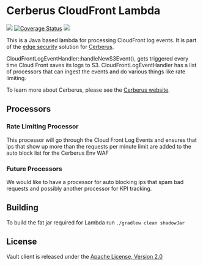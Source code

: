 # Cerberus CloudFront Lambda

[![][travis img]][travis]
[![Coverage Status](https://coveralls.io/repos/github/Nike-Inc/cerberus-cloudfront-lambda/badge.svg)](https://coveralls.io/github/Nike-Inc/cerberus-cloudfront-lambda)
[![][license img]][license]

This is a Java based lambda for processing CloudFront log events. It is part of the [edge security](http://engineering.nike.com/cerberus/docs/architecture/infrastructure-overview)
solution for [Cerberus](http://engineering.nike.com/cerberus/).

CloudFrontLogEventHandler::handleNewS3Event(), gets triggered every time Cloud Front saves its logs to S3.
CloudFrontLogEventHandler has a list of processors that can ingest the events and do various things like rate limiting.

To learn more about Cerberus, please see the [Cerberus website](http://engineering.nike.com/cerberus/).

## Processors

### Rate Limiting Processor
This processor will go through the Cloud Front Log Events and ensures that ips that show up more than the requests per minute limit are added to the auto block list for the Cerberus Env WAF

### Future Processors
We would like to have a processor for auto blocking ips that spam bad requests and possibly another processor for KPI tracking.

## Building

To build the fat jar required for Lambda run `./gradlew clean shadowJar`

## License

Vault client is released under the [Apache License, Version 2.0](http://www.apache.org/licenses/LICENSE-2.0)


[travis]:https://travis-ci.org/Nike-Inc/cerberus-cloudfront-lambda
[travis img]:https://api.travis-ci.org/Nike-Inc/cerberus-cloudfront-lambda.svg?branch=master

[license]:LICENSE.txt
[license img]:https://img.shields.io/badge/License-Apache%202-blue.svg
